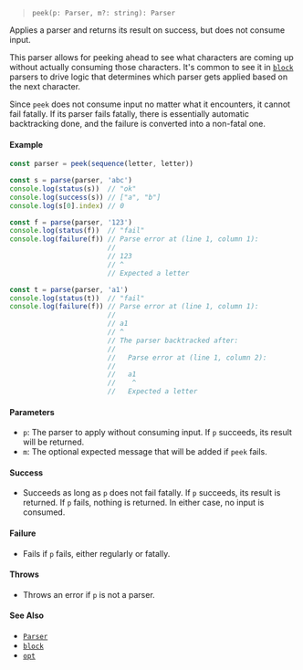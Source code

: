 <!--
 Copyright (c) 2020 Thomas J. Otterson
 
 This software is released under the MIT License.
 https://opensource.org/licenses/MIT
-->

> `peek(p: Parser, m?: string): Parser`

Applies a parser and returns its result on success, but does not consume input.

This parser allows for peeking ahead to see what characters are coming up without actually consuming those characters. It's common to see it in [`block`](block.md) parsers to drive logic that determines which parser gets applied based on the next character.

Since `peek` does not consume input no matter what it encounters, it cannot fail fatally. If its parser fails fatally, there is essentially automatic backtracking done, and the failure is converted into a non-fatal one.

#### Example

```javascript
const parser = peek(sequence(letter, letter))

const s = parse(parser, 'abc')
console.log(status(s))  // "ok"
console.log(success(s)) // ["a", "b"]
console.log(s[0].index) // 0

const f = parse(parser, '123')
console.log(status(f))  // "fail"
console.log(failure(f)) // Parse error at (line 1, column 1):
                        //
                        // 123
                        // ^
                        // Expected a letter

const t = parse(parser, 'a1')
console.log(status(t))  // "fail"
console.log(failure(f)) // Parse error at (line 1, column 1):
                        //
                        // a1
                        // ^
                        // The parser backtracked after:
                        //
                        //   Parse error at (line 1, column 2):
                        //
                        //   a1
                        //    ^
                        //   Expected a letter
```

#### Parameters

* `p`: The parser to apply without consuming input. If `p` succeeds, its result will be returned.
* `m`: The optional expected message that will be added if `peek` fails.

#### Success

* Succeeds as long as `p` does not fail fatally. If `p` succeeds, its result is returned. If `p` fails, nothing is returned. In either case, no input is consumed.

#### Failure

* Fails if `p` fails, either regularly or fatally.

#### Throws

* Throws an error if `p` is not a parser.

#### See Also

* [`Parser`](../types/parser.md)
* [`block`](block.md)
* [`opt`](opt.md)